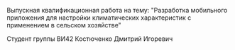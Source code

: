 Выпускная квалификационная работа на тему: "Разработка мобильного приложения для настройки климатических характеристик с применением в сельском хозяйстве"

Студент группы ВИ42
Костюченко Дмитрий Игоревич
